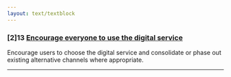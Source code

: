 ```yaml
---
layout: text/textblock
---
```


### [2]13 [Encourage everyone to use the digital service](13-encourage-use-of-the-digital-service/)

Encourage users to choose the digital service and consolidate or phase out existing alternative channels where appropriate.

___
